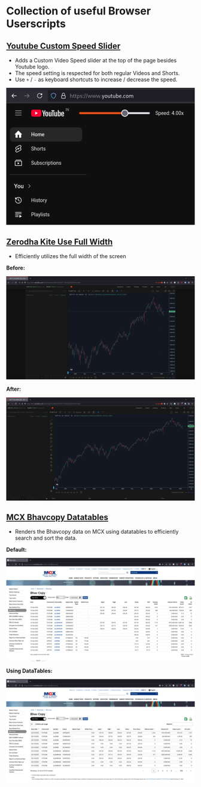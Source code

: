# Collection of useful Browser Userscripts

## [Youtube Custom Speed Slider](https://cdn.jsdelivr.net/gh/codeaditya/browser-userscripts@main/youtube-custom-speed-slider.js)

- Adds a Custom Video Speed slider at the top of the page besides Youtube logo.
- The speed setting is respected for both regular Videos and Shorts.
- Use `+` / `-` as keyboard shortcuts to increase / decrease the speed.

![youtube-custom-speed-slider-screenshot](assets/img/youtube-custom-speed-slider-screenshot-01.png)

## [Zerodha Kite Use Full Width](https://cdn.jsdelivr.net/gh/codeaditya/browser-userscripts@main/zerodha-kite-use-full-width.js)

- Efficiently utilizes the full width of the screen

**Before:**

![zerodha-kite-use-full-width-screenshot-before](assets/img/zerodha-kite-use-full-width-screenshot-before.png "Before")

**After:**

![zerodha-kite-use-full-width-screenshot-after](assets/img/zerodha-kite-use-full-width-screenshot-after.png "After")

## [MCX Bhavcopy Datatables](https://cdn.jsdelivr.net/gh/codeaditya/browser-userscripts@main/mcx-bhavcopy-datatables.js)

- Renders the Bhavcopy data on MCX using datatables to efficiently search and sort the data.

**Default:**

![mcx-bhavcopy-datatables-screenshot-default](assets/img/mcx-bhavcopy-datatables-screenshot-default.png "Default")

**Using DataTables:**

![mcx-bhavcopy-datatables-screenshot-using-datatables](assets/img/mcx-bhavcopy-datatables-screenshot-using-datatables.png "Using DataTables")
